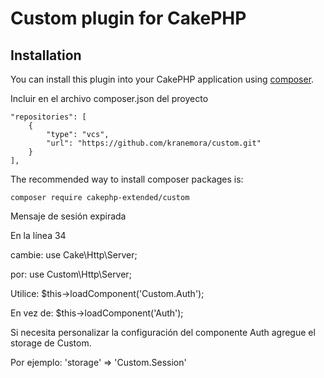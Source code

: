 # Custom plugin for CakePHP

## Installation

You can install this plugin into your CakePHP application using [composer](http://getcomposer.org).

Incluir en el archivo composer.json del proyecto

```
"repositories": [
    {
        "type": "vcs",
        "url": "https://github.com/kranemora/custom.git"
    }
],
```

The recommended way to install composer packages is:

```
composer require cakephp-extended/custom
```

Mensaje de sesión expirada

En la línea 34

cambie: use Cake\Http\Server;

por: use Custom\Http\Server;

Utilice: $this->loadComponent('Custom.Auth');

En vez de: $this->loadComponent('Auth');

Si necesita personalizar la configuración del componente Auth agregue el storage de Custom.

Por ejemplo: 'storage' => 'Custom.Session'